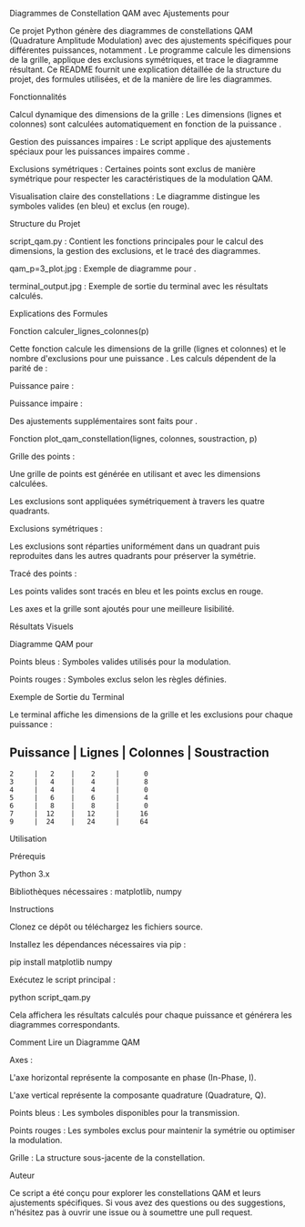 Diagrammes de Constellation QAM avec Ajustements pour 

Ce projet Python génère des diagrammes de constellations QAM (Quadrature Amplitude Modulation) avec des ajustements spécifiques pour différentes puissances, notamment . Le programme calcule les dimensions de la grille, applique des exclusions symétriques, et trace le diagramme résultant. Ce README fournit une explication détaillée de la structure du projet, des formules utilisées, et de la manière de lire les diagrammes.

Fonctionnalités

Calcul dynamique des dimensions de la grille : Les dimensions (lignes et colonnes) sont calculées automatiquement en fonction de la puissance .

Gestion des puissances impaires : Le script applique des ajustements spéciaux pour les puissances impaires comme .

Exclusions symétriques : Certaines points sont exclus de manière symétrique pour respecter les caractéristiques de la modulation QAM.

Visualisation claire des constellations : Le diagramme distingue les symboles valides (en bleu) et exclus (en rouge).

Structure du Projet

script_qam.py : Contient les fonctions principales pour le calcul des dimensions, la gestion des exclusions, et le tracé des diagrammes.

qam_p=3_plot.jpg : Exemple de diagramme pour .

terminal_output.jpg : Exemple de sortie du terminal avec les résultats calculés.

Explications des Formules

Fonction calculer_lignes_colonnes(p)

Cette fonction calcule les dimensions de la grille (lignes et colonnes) et le nombre d'exclusions  pour une puissance . Les calculs dépendent de la parité de  :

Puissance paire :

Puissance impaire :

Des ajustements supplémentaires sont faits pour .

Fonction plot_qam_constellation(lignes, colonnes, soustraction, p)

Grille des points :

Une grille de points est générée en utilisant  et  avec les dimensions calculées.

Les exclusions sont appliquées symétriquement à travers les quatre quadrants.

Exclusions symétriques :

Les exclusions sont réparties uniformément dans un quadrant puis reproduites dans les autres quadrants pour préserver la symétrie.

Tracé des points :

Les points valides sont tracés en bleu et les points exclus en rouge.

Les axes et la grille sont ajoutés pour une meilleure lisibilité.

Résultats Visuels

Diagramme QAM pour 



Points bleus : Symboles valides utilisés pour la modulation.

Points rouges : Symboles exclus selon les règles définies.

Exemple de Sortie du Terminal



Le terminal affiche les dimensions de la grille et les exclusions pour chaque puissance :

Puissance | Lignes | Colonnes | Soustraction
-------------------------------------------
    2     |   2    |    2     |      0     
    3     |   4    |    4     |      8     
    4     |   4    |    4     |      0     
    5     |   6    |    6     |      4     
    6     |   8    |    8     |      0     
    7     |  12    |   12     |     16     
    9     |  24    |   24     |     64     

Utilisation

Prérequis

Python 3.x

Bibliothèques nécessaires : matplotlib, numpy

Instructions

Clonez ce dépôt ou téléchargez les fichiers source.

Installez les dépendances nécessaires via pip :

pip install matplotlib numpy

Exécutez le script principal :

python script_qam.py

Cela affichera les résultats calculés pour chaque puissance et générera les diagrammes correspondants.

Comment Lire un Diagramme QAM

Axes :

L'axe horizontal représente la composante en phase (In-Phase, I).

L'axe vertical représente la composante quadrature (Quadrature, Q).

Points bleus : Les symboles disponibles pour la transmission.

Points rouges : Les symboles exclus pour maintenir la symétrie ou optimiser la modulation.

Grille : La structure sous-jacente de la constellation.

Auteur

Ce script a été conçu pour explorer les constellations QAM et leurs ajustements spécifiques. Si vous avez des questions ou des suggestions, n'hésitez pas à ouvrir une issue ou à soumettre une pull request.

